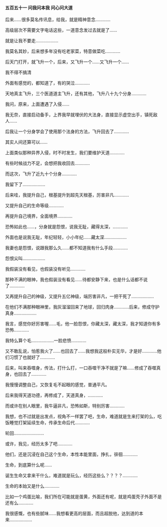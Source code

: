 #### 五百五十一 问我问本我 问心问大道

后来……很多莫名传讯息，给我，就是精神意念…………

高级层次不需要文字电话这些，一道意念发过去就是了……

就是让我不要走………………

我莫名其妙，后来想多年没有吃老家菜，特意做菜吃…………


后天门打开，就飞升一个，后来，又飞升一个……又飞升一个……

我不得不搞清

外面有感觉的，都知道了，有的哭泣…………

天地真主飞升，三个医道道主飞升，还有其他，飞升八十九个分身…………

我问，原来，上面遭遇了入侵……

我无奈，直接启动备手，上界我早就埋伏的大法身，直接显示虚空出手，镇死敌人……

后我让一个分身学会了使用那个法身的方法，飞升回去了…………

其实人间还算可以……


上面类似那种异界入侵，时不时发生，我们要维护天道…………

有些时候战力不足，会想把我收回去…………


而这次，飞升了近九十个分身…………

我留下了………………


后来哇，我提升自己，根基提升到超先天根基，厉害非凡…………

又提升自己的生命等级…………

再提升自己境界，全面境界…………

恐怖如此也……，分身就是怨恨，说我无耻，藏得太深，…………

外面也是说我无耻，年纪轻轻，小小年纪……藏太深………………

我妻也是怨恨，说跟我那么久……都不知道我有什么手段…………

怨恨尖叫………………

我假装没有看见，也假装没有听见…………

那种不满的眼神，我也假装没有看见……待都安静下来，也是什么话都不说了…………


又再提升自己的神级，又提升五亿神级，端厉害非凡，一把干死了………………


在他们不满那种眼神里，我灰溜溜回来了地球，回归肉身…………后来，修成守护真身………………


我言，感觉你好厉害喔……毛，他一脸怨恨，你藏太深，藏太深，我才知道你有多恐怖…………

我特么算个毛………………一脸悲愤…………

又不敢乱说，怕惹我火了……也回去了……我想我这般朴实无华，才是好…………他们习惯了也就好了…………


后来，叫来吞噬身，传法，打什么打，一口吞噬干净不就是了嘛……修成了吞噬真身，也回去了…………

我慢慢调整自己，又恢复毛不起眼的感觉，普通平凡。


后来我得天道功德，再修成了，天道真身，…………


而或许在别人眼里，我牛逼非凡，恐怖如斯，特别厉害…………

我想，也不过就是出发点，视角不一样罢了吧，生命，难道就是生来打架的么，吃饭睡觉打架延续生命，传承生命后代…………


轮回……………………


或许，我见，经历太多了吧…………

他们，还是沉浸在自己这个生命，本性本能里面，挣扎，徘徊…………

生命，到底算什么呢……

诞生生命又拿来干什么，难道就是玩么，经历这些么？？？？…………


生命的本始又是什么…………


比如一个鸡蛋比喻，我们所在可能就是蛋黄，外面还有呢，就是鸡蛋壳子外面不是还有么…………


我很感慨，也有些腻味……我想看更高的层面，而且超脱他，达到道的本来………………